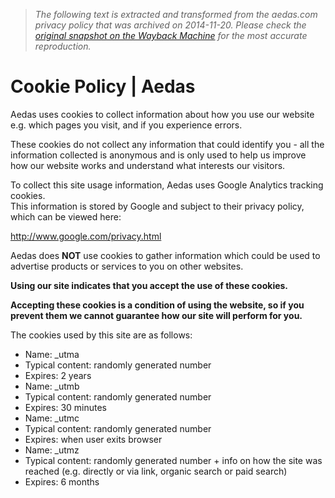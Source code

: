 > *The following text is extracted and transformed from the aedas.com privacy policy that was archived on 2014-11-20. Please check the [original snapshot on the Wayback Machine](https://web.archive.org/web/20141120125340id_/http%3A//www.aedas.com/Cookies) for the most accurate reproduction.*

# Cookie Policy | Aedas

Aedas uses cookies to collect information about how you use our website e.g. which pages you visit, and if you experience errors.

These cookies do not collect any information that could identify you - all the information collected is anonymous and is only used to help us improve how our website works and understand what interests our visitors.

To collect this site usage information, Aedas uses Google Analytics tracking cookies.  
This information is stored by Google and subject to their privacy policy, which can be viewed here:

<http://www.google.com/privacy.html>

Aedas does **NOT** use cookies to gather information which could be used to advertise products or services to you on other websites.

**Using our site indicates that you accept the use of these cookies.**

**Accepting these cookies is a condition of using the website, so if you prevent them we cannot guarantee how our site will perform for you.**

The cookies used by this site are as follows:

  * Name: _utma
  * Typical content: randomly generated number
  * Expires: 2 years
  * Name: _utmb
  * Typical content: randomly generated number
  * Expires: 30 minutes
  * Name: _utmc
  * Typical content: randomly generated number
  * Expires: when user exits browser
  * Name: _utmz
  * Typical content: randomly generated number + info on how the site was reached (e.g. directly or via link, organic search or paid search)
  * Expires: 6 months


